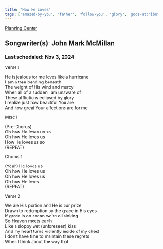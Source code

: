 ```yaml
---
title: "How He Loves"
tags: ['amazed-by-you', 'father', 'follow-you', 'glory', 'gods-attributes', 'how-he-loves', 'how-he-loves-by-kim-walker', 'i-give-myself-away', 'love', 'oh-how-he-loves-us', 'wisdom']
---
```


[Planning Center](https://services.planningcenteronline.com/songs/10755009)

## Songwriter(s): John Mark McMillan
### Last scheduled: Nov 3, 2024          

Verse 1  
  
He is jealous for me loves like a hurricane  
I am a tree bending beneath  
The weight of His wind and mercy  
When all of a sudden I am unaware of  
These afflictions eclipsed by glory  
I realize just how beautiful You are  
And how great Your affections are for me  
  
Misc 1  
  
(Pre-Chorus)  
Oh how He loves us so  
Oh how He loves us  
How He loves us so  
(REPEAT)  
  
Chorus 1  
  
(Yeah) He loves us  
Oh how He loves us  
Oh how He loves us  
Oh how He loves  
(REPEAT)  
  
Verse 2  
  
We are His portion and He is our prize  
Drawn to redemption by the grace in His eyes  
If grace is an ocean we're all sinking  
So Heaven meets earth  
Like a sloppy wet (unforeseen) kiss  
And my heart turns violently inside of my chest  
I don't have time to maintain these regrets  
When I think about the way that
